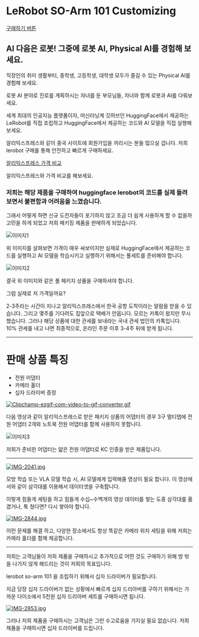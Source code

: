 
# LeRobot SO-Arm 101 Customizing

[구매하기 버튼](https://smartstore.naver.com/roboseasy/products/12169101368?nl-query=lerobot%20%EA%B5%AC%EB%A7%A4&nl-au=0bf4503d107c402f90b0e21dfbf29ca9)

## AI 다음은 로봇! 그중에 로봇 AI, Physical AI를 경험해 보세요. 

직장인의 취미 생활부터, 중학생, 고등학생, 대학생 모두가 즐길 수 있는 Physical AI를 경험해 보세요. 

로봇 AI 분야로 진로를 계획하시는 자녀를 둔 부모님들, 자녀와 함께 로봇과 AI를 다뤄보세요. 

세계 최대의 인공지능 플랫폼이자, 머신러닝계 깃허브인 HuggingFace에서 제공하는 LeRobot를 직접 조립하고 HuggingFace에서 제공하는 코드와 AI 모델을 직접 실행해 보세요. 


알리익스프레스와 같이 중국 사이트에 회원가입을 꺼리시는 분들 많으실 겁니다. 저희 lerobot 구매를 통해 안전하고 빠르게 구매하세요. 



[알리익스프레스 가격 비교](https://ko.aliexpress.com/item/1005008984709363.html?spm=a2g0o.detail.pcDetailTopMoreOtherSeller.5.dbddS6JTS6JTkH&gps-id=pcDetailTopMoreOtherSeller&scm=1007.40050.354490.0&scm_id=1007.40050.354490.0&scm-url=1007.40050.354490.0&pvid=6cfa11b2-52b4-40b3-aac4-f34d4fe6309a&_t=gps-id:pcDetailTopMoreOtherSeller,scm-url:1007.40050.354490.0,pvid:6cfa11b2-52b4-40b3-aac4-f34d4fe6309a,tpp_buckets:668%232846%238112%231997&isseo=y&pdp_ext_f=%7B%22order%22%3A%2250%22%2C%22eval%22%3A%221%22%2C%22sceneId%22%3A%2230050%22%7D&pdp_npi=4%40dis%21KRW%21326000%21326000%21%21%211632.40%211632.40%21%402140c1c317541201303404922e0b87%2112000047461564827%21rec%21KR%216135304503%21X&utparam-url=scene%3ApcDetailTopMoreOtherSeller%7Cquery_from%3A)

알리익스프레스와 가격 비교를 해보세요.

### 저희는 해당 제품을 구매하여 huggingface lerobot의 코드를 실제 돌려보면서 불편함과 어려움을 느꼈습니다.

그래서 어떻게 하면 신규 도전자들이 포기하지 않고 조금 더 쉽게 사용하게 할 수 없을까 고민을 하게 되었고 저희 패키징 제품을 판매하게 되었습니다.



![이미지1](https://github-production-user-asset-6210df.s3.amazonaws.com/221774907/473669698-ad2df901-5b8c-4d59-8e04-603505c3ca3c.png?X-Amz-Algorithm=AWS4-HMAC-SHA256&X-Amz-Credential=AKIAVCODYLSA53PQK4ZA%2F20250802%2Fus-east-1%2Fs3%2Faws4_request&X-Amz-Date=20250802T074216Z&X-Amz-Expires=300&X-Amz-Signature=cf5af46fd63de182772b5deec7ba9e8d2b344306237a74c526fd48d2833eddc6&X-Amz-SignedHeaders=host)

위 이미지를 살펴보면 가격이 매우 싸보이지만 실제로 HuggingFace에서 제공하는 코드를 실행하고 AI 모델을 학습시키고 실행하기 위해서는 풀세트를 준비해야 합니다.


![이미지2](https://github-production-user-asset-6210df.s3.amazonaws.com/221774907/473669795-889e93d3-ab40-4289-aa63-2b12dcb60463.png?X-Amz-Algorithm=AWS4-HMAC-SHA256&X-Amz-Credential=AKIAVCODYLSA53PQK4ZA%2F20250802%2Fus-east-1%2Fs3%2Faws4_request&X-Amz-Date=20250802T074336Z&X-Amz-Expires=300&X-Amz-Signature=731053dc43870ada0d33e2c08bb127fad0f1ea02826e4bd26558c31860a6e80c&X-Amz-SignedHeaders=host)

결국 위 이미지와 같은 풀 페키지 상품을 구매하셔야 합니다. 

그럼 실제로 저 가격일까요? 

2-3주라는 시간이 지나고 알리익스프레스에서 한국 공항 도착이라는 알람을 받을 수 있습니다. 그리고 몇주를 기다려도 집앞으로 택배가 안옵니다. 모르는 카톡이 왔지만 무시했습니다. 그러나 해당 상품에 대한 관세를 보내라는 국내 관세 법인의 카톡입니다. 10% 관세를 내고 나면 최종적으로, 온라인 주문 이후 3-4주 뒤에 받게 됩니다. 

---

# 판매 상품 특징 

- 전원 어댑터 
- 카메라 홀더 
- 십자 드라이버 증정 

[![Clipchamp-ezgif-com-video-to-gif-converter.gif](https://i.postimg.cc/02P7x2r6/Clipchamp-ezgif-com-video-to-gif-converter.gif)](https://postimg.cc/YjDvz76k)

다음 영상과 같이 알리익스프레스로 받은 패키지 상품의 어댑터의 경우 3구 멀티탭에 전원 어댑터 2개와 노트북 전원 어댑터를 함께 사용하지 못합니다. 

![이미지3](https://github-production-user-asset-6210df.s3.amazonaws.com/221774907/473671477-fa08089c-da91-4a0c-b2f8-b3870686601e.png?X-Amz-Algorithm=AWS4-HMAC-SHA256&X-Amz-Credential=AKIAVCODYLSA53PQK4ZA%2F20250802%2Fus-east-1%2Fs3%2Faws4_request&X-Amz-Date=20250802T081235Z&X-Amz-Expires=300&X-Amz-Signature=235b7201dececac4b5381329f161b9f68669a8d91b055efecfbb6cc56029a8c5&X-Amz-SignedHeaders=host)

저희가 준비한 어댑터는 얇은 전원 어댑터로 KC 인증을 받은 제품입니다.

---

[![IMG-2041.jpg](https://i.postimg.cc/qqwcw9VJ/IMG-2041.jpg)](https://postimg.cc/tn1VCv4w)

모방 학습 또는 VLA 모델 학습 시, AI 모델에게 입력해줄 영상이 필요 합니다. 이 영상에서와 같이 삼각대를 이용해서 데이터셋을 구축합니다. 

이렇게 힘들게 세팅을 하고 힘들게 수십~수백개의 영상 데이터를 쌓는 도중 삼각대를 옮겼거나, 툭 쳤다면? 
다시 쌓아야 합니다. 

[![IMG-2844.jpg](https://i.postimg.cc/t4xZCLSs/IMG-2844.jpg)](https://postimg.cc/18y5vYZS)


이런 문제를 해결 하고, 다양한 장소에서도 항상 똑같은 카메라 위치 세팅을 위해 저희는 카메라 홀더를 함께 제공합니다. 

---

저희는 고객님들이 저희 제품을 구매하시고 추가적으로 어떤 것도 구매하기 위해 방 밖을 나가지 않게 해드리는 것이 저희의 목표입니다. 

lerobot so-arm 101 을 조립하기 위해서 십자 드라이버가 필요합니다. 

지금 당장 십자 드라이버가 없는 상황에서 빠르게 십자 드리아버를 구하기 위해서는 가까운 다이소에서 5천원 십자 드리아버 세트를 구매하시면 됩니다.

[![IMG-2853.jpg](https://i.postimg.cc/rFcRFn6j/IMG-2853.jpg)](https://postimg.cc/XXHYsgYB)

그러나 저희 제품을 구매하시는 고객님은 그런 수고로움을 가지실 필요 없습니다. 저희 제품을 구매하시면 십자 드라이버를 드립니다.

